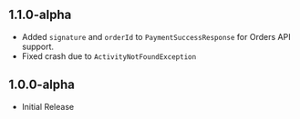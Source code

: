 ## 1.1.0-alpha

- Added `signature` and `orderId` to `PaymentSuccessResponse` for Orders API support.
- Fixed crash due to `ActivityNotFoundException`

## 1.0.0-alpha

* Initial Release
